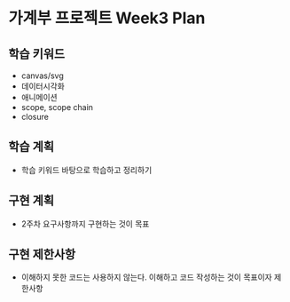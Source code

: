 # 가계부 프로젝트 Week3 Plan

## 학습 키워드

- canvas/svg
- 데이터시각화
- 애니메이션
- scope, scope chain
- closure

## 학습 계획

- 학습 키워드 바탕으로 학습하고 정리하기

## 구현 계획

- 2주차 요구사항까지 구현하는 것이 목표

## 구현 제한사항

- 이해하지 못한 코드는 사용하지 않는다. 이해하고 코드 작성하는 것이 목표이자 제한사항

